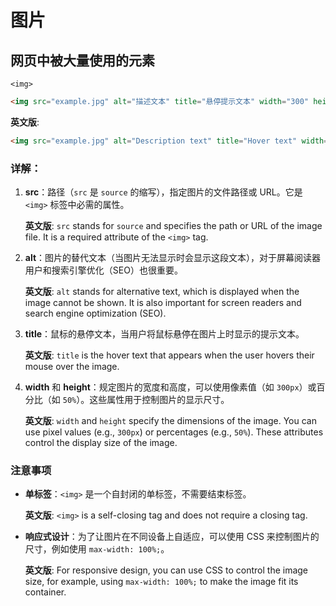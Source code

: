 # 图片

## 网页中被大量使用的元素

`<img>`

```html
<img src="example.jpg" alt="描述文本" title="悬停提示文本" width="300" height="200">
```

**英文版**:

```html
<img src="example.jpg" alt="Description text" title="Hover text" width="300" height="200">
```

### 详解：

1. **src**：路径（`src` 是 `source` 的缩写），指定图片的文件路径或 URL。它是 `<img>` 标签中必需的属性。

   **英文版**: `src` stands for `source` and specifies the path or URL of the image file. It is a required attribute of the `<img>` tag.

2. **alt**：图片的替代文本（当图片无法显示时会显示这段文本），对于屏幕阅读器用户和搜索引擎优化（SEO）也很重要。

   **英文版**: `alt` stands for alternative text, which is displayed when the image cannot be shown. It is also important for screen readers and search engine optimization (SEO).

3. **title**：鼠标的悬停文本，当用户将鼠标悬停在图片上时显示的提示文本。

   **英文版**: `title` is the hover text that appears when the user hovers their mouse over the image.

4. **width** 和 **height**：规定图片的宽度和高度，可以使用像素值（如 `300px`）或百分比（如 `50%`）。这些属性用于控制图片的显示尺寸。

   **英文版**: `width` and `height` specify the dimensions of the image. You can use pixel values (e.g., `300px`) or percentages (e.g., `50%`). These attributes control the display size of the image.

### 注意事项

- **单标签**：`<img>` 是一个自封闭的单标签，不需要结束标签。

  **英文版**: `<img>` is a self-closing tag and does not require a closing tag.

- **响应式设计**：为了让图片在不同设备上自适应，可以使用 CSS 来控制图片的尺寸，例如使用 `max-width: 100%;`。

  **英文版**: For responsive design, you can use CSS to control the image size, for example, using `max-width: 100%;` to make the image fit its container.